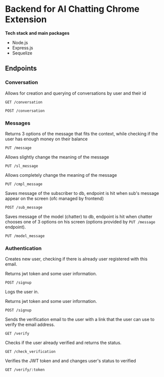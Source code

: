# Backend for AI Chatting Chrome Extension

**Tech stack and main packages**
- Node.js
- Express.js
- Sequelize

## Endpoints

### Conversation
Allows for creation and querying of conversations by user and their id
```
GET /conversation
```
```
POST /conversation
```


### Messages
Returns 3 options of the message that fits the context, while checking if the user has enough money on their balance
```
PUT /message
```

Allows slightly change the meaning of the message
```
PUT /sl_message
```

Allows completely change the meaning of the message
```
PUT /cmpl_message
```

Saves message of the subscriber to db, endpoint is hit when sub's message appear on the screen (ofc managed by frontend)
```
POST /sub_message
```

Saves message of the model (chatter) to db, endpoint is hit when chatter chooses one of 3 options on his screen (options provided by `PUT /message` endpoint).
```
PUT /model_message
```

### Authentication
Creates new user, checking if there is already user registered with this email. 

Returns jwt token and some user information.
```
POST /signup
```

Logs the user in.

Returns jwt token and some user information.
```
POST /signup
```

Sends the verification email to the user with a link that the user can use to verify the email address.
```
GET /verify
```

Checks if the user already verified and returns the status.
```
GET /check_verification
```

Verifies the JWT token and and changes user's status to verified
```
GET /verify/:token
```
